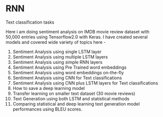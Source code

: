 # RNN
Text classification tasks 

Here i am doing sentiment analysis on IMDB movie review dataset with 50,000 entries using Tensorflow2.0 with Keras. 
I have created several models and covered wide variety of topics here - 
1. Sentiment Analysis using single LSTM layer
2. Sentiment Analysis using multiple LSTM layers
3. Sentiment Analysis using simple RNN layers
4. Sentiment Analysis using Pre Trained word embeddings
5. Sentiment Analysis using word embeddings on-the-fly
6. Sentiment Analysis using CNN for Text classifications
7. Sentiment Analysis using CNN plus LSTM layers for Text classifications
8. How to save a deep learning model 
9. Transfer learning on smaller text dataset (30 movie reviews)
10. Text Generation using both LSTM and statistical methods
11. Comparing statistical and deep learning text generation model performances using BLEU scores.
